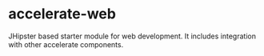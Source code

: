 # accelerate-web
JHipster based starter module for web development. It includes integration with other accelerate components.
